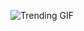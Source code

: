 
<!-- GIF_SECTION -->
![Trending GIF](https://media3.giphy.com/media/v1.Y2lkPThiYjIxNzcydmI5d2F2anI3azljOTJvdWpxdnhpejNxZW1nZnY3NXdqZnZ0cHFzayZlcD12MV9naWZzX3NlYXJjaCZjdD1n/78XCFBGOlS6keY1Bil/giphy.gif)
<!-- END_GIF_SECTION -->

